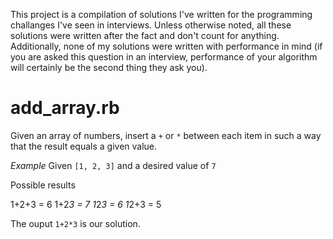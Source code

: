 This project is a compilation of solutions I've written for the programming challanges I've seen
in interviews. Unless otherwise noted, all these solutions were written after the fact and don't
count for anything. Additionally, none of my solutions were written with performance in mind
(if you are asked this question in an interview, performance of your algorithm will certainly be
the second thing they ask you).

add_array.rb
============

Given an array of numbers, insert a `+` or `*` between each item in such a way that the result 
equals a given value.

*Example*
Given `[1, 2, 3]` and a desired value of `7`

Possible results

1+2+3 = 6
1+2*3 = 7
1*2*3 = 6
1*2+3 = 5

The ouput `1+2*3` is our solution.